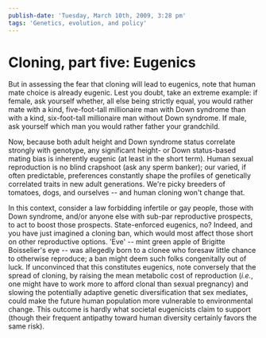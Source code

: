 ```yaml
---
publish-date: 'Tuesday, March 10th, 2009, 3:28 pm'
tags: 'Genetics, evolution, and policy'
---
```


# Cloning, part five: Eugenics

But in assessing the fear that cloning will lead to eugenics, note that human mate choice is already eugenic. Lest you doubt, take an extreme example: if female, ask yourself whether, all else being strictly equal, you would rather mate with a kind, five-foot-tall millionaire man with Down syndrome than with a kind, six-foot-tall millionaire man without Down syndrome. If male, ask yourself which man you would rather father your grandchild.

Now, because both adult height and Down syndrome status correlate strongly with genotype, any significant height- or Down status-based mating bias is inherently eugenic (at least in the short term). Human sexual reproduction is no blind crapshoot (ask any sperm banker); our varied, if often predictable, preferences constantly shape the profiles of genetically correlated traits in new adult generations. We're picky breeders of tomatoes, dogs, and ourselves -- and human cloning won't change that.

In this context, consider a law forbidding infertile or gay people, those with Down syndrome, and/or anyone else with sub-par reproductive prospects, to act to boost those prospects. State-enforced eugenics, no? Indeed, and you have just imagined a cloning ban, which would most affect those short on other reproductive options. 'Eve' -- mint green apple of Brigitte Boisselier's eye -- was allegedly born to a clonee who foresaw little chance to otherwise reproduce; a ban might deem such folks congenitally out of luck. If unconvinced that this constitutes eugenics, note conversely that the spread of cloning, by raising the mean metabolic cost of reproduction (_i.e._, one might have to work more to afford clonal than sexual pregnancy) and slowing the potentially adaptive genetic diversification that sex mediates, could make the future human population more vulnerable to environmental change. This outcome is hardly what societal eugenicists claim to support (though their frequent antipathy toward human diversity certainly favors the same risk).
